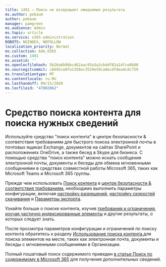 ```yaml
---
title: 1491 — Поиск не возвращает ожидаемые результаты
ms.author: pebaum
author: pebaum
manager: pamgreen
ms.audience: Admin
ms.topic: article
ms.service: o365-administration
ROBOTS: NOINDEX, NOFOLLOW
localization_priority: Normal
ms.collection: Adm_O365
ms.custom: 1491
ms.assetid: ''
ms.openlocfilehash: 5b26a6b9bbc462aac93a3a2cb4df81a14fce8b80
ms.sourcegitcommit: c6692ce0fa1358ec3529e59ca0ecdfdea4cdc759
ms.translationtype: MT
ms.contentlocale: ru-RU
ms.lasthandoff: 09/15/2020
ms.locfileid: "47802862"
---
```

# <a name="content-search-tool-to-find-relevant-info"></a>Средство поиска контента для поиска нужных сведений

Используйте средство "поиск контента" в центре безопасности & соответствия требованиям для быстрого поиска электронной почты в почтовых ящиках Exchange, документов на сайтах SharePoint и расположениях OneDrive, а также бесед в Skype для бизнеса. С помощью средства "поиск контента" можно искать сообщения электронной почты, документы и беседы для обмена мгновенными сообщениями в средствах совместной работы Microsoft 365, таких как Microsoft Teams и Microsoft 365 группы.


Прежде чем использовать [Поиск контента](https://sip.protection.office.com/contentsearchbeta?ContentOnly=1) в [центре безопасности & соответствия требованиям](https://sip.protection.office.com/homepage), необходимо выполнить параметры конфигурации, включая [настройку разрешений](https://docs.microsoft.com/microsoft-365/compliance/permissions-filtering-for-content-search), [настройку скоростей скачивания](https://docs.microsoft.com/microsoft-365/compliance/increase-download-speeds-when-exporting-ediscovery-results) и [Параметры экспорта](https://docs.microsoft.com/microsoft-365/compliance/disable-reports-when-you-export-content-search-results).

Узнайте больше о поиске контента, изучив [требования и ограничения](https://docs.microsoft.com/microsoft-365/compliance/limits-for-content-search), [изучая частично индексированные элементы](https://docs.microsoft.com/microsoft-365/compliance/investigating-partially-indexed-items-in-ediscovery) и другие результаты, о которых следует знать.

После просмотра параметров конфигурации и ограничений по поиску контента обратитесь к разделу [Использование поиска контента </a> для поиска элементов на месте, таких как электронная почта, документы и беседы с мгновенными сообщениями в Организации](https://docs.microsoft.com/microsoft-365/compliance/content-search).

Полный пошаговый поиск содержимого приведен [в статье Поиск по содержимому в Microsoft 365](https://docs.microsoft.com/microsoft-365/compliance/search-for-content) для получения дополнительных сведений.
